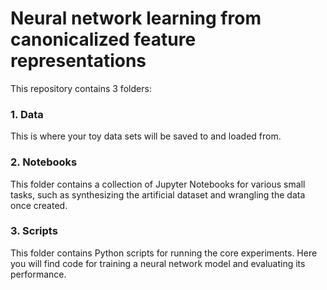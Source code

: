 # Neural network learning from canonicalized feature representations

This repository contains 3 folders:

### 1. Data
This is where your toy data sets will be saved to and loaded from.

### 2. Notebooks
This folder contains a collection of Jupyter Notebooks for various small tasks,
such as synthesizing the artificial dataset and wrangling the data once created.

### 3. Scripts
This folder contains Python scripts for running the core experiments. Here you
will find code for training a neural network model and evaluating its
performance.